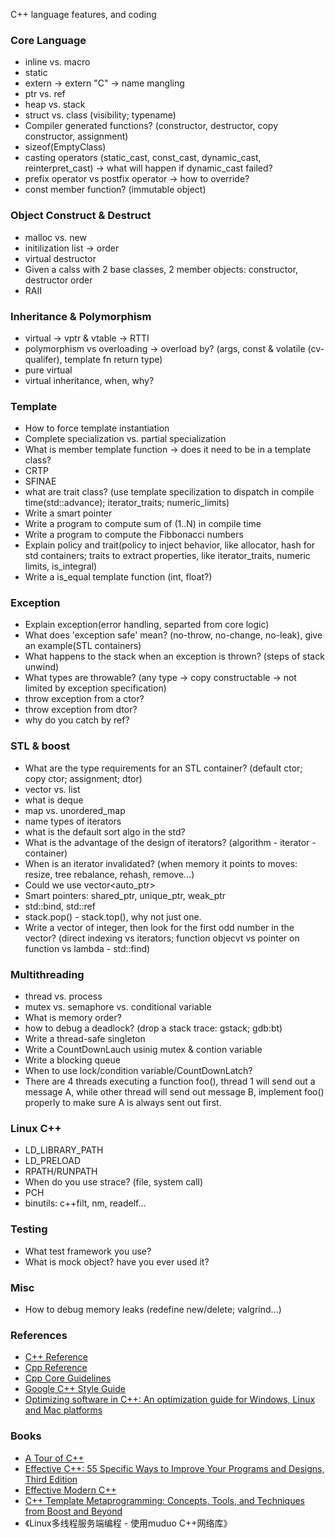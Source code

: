 C++ language features, and coding

### Core Language
* inline vs. macro
* static
* extern -> extern "C" -> name mangling
* ptr vs. ref
* heap vs. stack
* struct vs. class (visibility; typename)
* Compiler generated functions? (constructor, destructor, copy constructor, assignment)
* sizeof(EmptyClass)
* casting operators (static_cast, const_cast, dynamic_cast, reinterpret_cast) -> what will happen if dynamic_cast failed?
* prefix operator vs postfix operator -> how to override?
* const member function? (immutable object)

### Object Construct & Destruct
* malloc vs. new
* initilization list -> order
* virtual destructor
* Given a calss with 2 base classes, 2 member objects: constructor, destructor order
* RAII

### Inheritance & Polymorphism
* virtual -> vptr & vtable -> RTTI
* polymorphism vs overloading -> overload by? (args, const & volatile (cv-qualifer), template fn return type)
* pure virtual
* virtual inheritance, when, why?

### Template
* How to force template instantiation
* Complete specialization vs. partial specialization
* What is member template function -> does it need to be in a template class?
* CRTP
* SFINAE
* what are trait class? (use template specilization to dispatch in compile time(std::advance); iterator_traits; numeric_limits)
* Write a smart pointer
* Write a program to compute sum of (1..N) in compile time
* Write a program to compute the Fibbonacci numbers
* Explain policy and trait(policy to inject behavior, like allocator, hash for std containers; traits to extract properties, like iterator_traits, numeric limits, is_integral)
* Write a is_equal template function (int, float?)

### Exception
* Explain exception(error handling, separted from core logic)
* What does 'exception safe' mean? (no-throw, no-change, no-leak), give an example(STL containers)
* What happens to the stack when an exception is thrown? (steps of stack unwind)
* What types are throwable? (any type -> copy constructable -> not limited by exception specification)
* throw exception from a ctor?
* throw exception from dtor?
* why do you catch by ref?

### STL & boost
* What are the type requirements for an STL container? (default ctor; copy ctor; assignment; dtor)
* vector vs. list
* what is deque
* map vs. unordered_map
* name types of iterators
* what is the default sort algo in the std?
* What is the advantage of the design of iterators? (algorithm - iterator - container)
* When is an iterator invalidated? (when memory it points to moves: resize, tree rebalance, rehash, remove...)
* Could we use vector<auto_ptr<T>>
* Smart pointers: shared_ptr, unique_ptr, weak_ptr
* std::bind, std::ref
* stack.pop() - stack.top(), why not just one.
* Write a vector of integer, then look for the first odd number in the vector? (direct indexing vs iterators; function objecvt vs pointer on function vs lambda - std::find)

### Multithreading
* thread vs. process
* mutex vs. semaphore vs. conditional variable
* What is memory order?
* how to debug a deadlock? (drop a stack trace: gstack; gdb:bt)
* Write a thread-safe singleton
* Write a CountDownLauch usinig mutex & contion variable
* Write a blocking queue
* When to use lock/condition variable/CountDownLatch?
* There are 4 threads executing a function foo(), thread 1 will send out a message A, while other thread will send out message B, implement foo() properly to make sure A is always sent out first.

### Linux C++
* LD_LIBRARY_PATH
* LD_PRELOAD
* RPATH/RUNPATH
* When do you use strace? (file, system call)
* PCH
* binutils: c++filt, nm, readelf...

### Testing
* What test framework you use?
* What is mock object? have you ever used it?

### Misc
* How to debug memory leaks (redefine new/delete; valgrind...)

### References
* [C++ Reference](http://www.cplusplus.com/reference)
* [Cpp Reference](http://en.cppreference.com/w/)
* [Cpp Core Guidelines](https://github.com/isocpp/CppCoreGuidelines/blob/master/CppCoreGuidelines.md)
* [Google C++ Style Guide](https://google.github.io/styleguide/cppguide.html)
* [Optimizing software in C++: An optimization guide for Windows, Linux and Mac platforms](http://www.agner.org/optimize/optimizing_cpp.pdf)

### Books
* [A Tour of C++](http://techbus.safaribooksonline.com/book/programming/cplusplus/9780133549041)
* [Effective C++: 55 Specific Ways to Improve Your Programs and Designs, Third Edition](http://techbus.safaribooksonline.com/0321334876/ibk01-toc?percentage=0&reader=html)
* [Effective Modern C++](http://techbus.safaribooksonline.com/book/programming/cplusplus/9781491908419)
* [C++ Template Metaprogramming: Concepts, Tools, and Techniques from Boost and Beyond](http://techbus.safaribooksonline.com/book/programming/cplusplus/0321227255)
* 《Linux多线程服务端编程 - 使用muduo C++网络库》


